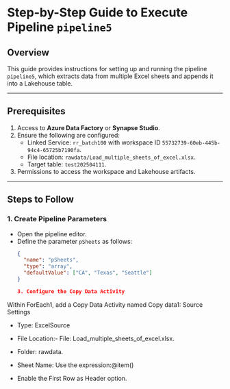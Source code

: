 # Step-by-Step Guide to Execute Pipeline `pipeline5`

## Overview
This guide provides instructions for setting up and running the pipeline `pipeline5`, which extracts data from multiple Excel sheets and appends it into a Lakehouse table.

---

## Prerequisites
1. Access to **Azure Data Factory** or **Synapse Studio**.
2. Ensure the following are configured:
   - Linked Service: `rr_batch100` with workspace ID `55732739-60eb-445b-94c4-65725b7190fa`.
   - File location: `rawdata/Load_multiple_sheets_of_excel.xlsx`.
   - Target table: `test202504111`.
3. Permissions to access the workspace and Lakehouse artifacts.

---

## Steps to Follow

### 1. **Create Pipeline Parameters**
- Open the pipeline editor.
- Define the parameter `pSheets` as follows:
  ```json
  {
    "name": "pSheets",
    "type": "array",
    "defaultValue": ["CA", "Texas", "Seattle"]
  }

  3. Configure the Copy Data Activity
Within ForEach1, add a Copy Data Activity named Copy data1:
Source Settings
- Type: ExcelSource
- File Location:- File: Load_multiple_sheets_of_excel.xlsx.
- Folder: rawdata.

- Sheet Name: Use the expression:@item()

- Enable the First Row as Header option.


